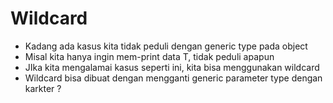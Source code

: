 # Wildcard
- Kadang ada kasus kita tidak peduli dengan generic type pada object
- Misal kita hanya ingin mem-print data T, tidak peduli apapun
- JIka kita mengalamai kasus seperti ini, kita bisa menggunakan wildcard
- Wildcard bisa dibuat dengan mengganti generic parameter type dengan karkter ?